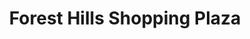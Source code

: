 ---
title: "Forest Hills Shopping Plaza"
url: /head-of-jeddore/forest-hills-shopping-plaza/
shop: Einkaufszentrum
---